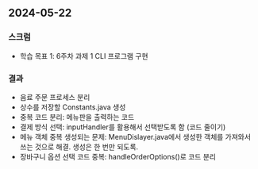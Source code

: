 ## 2024-05-22

### 스크럼
- 학습 목표 1: 6주차 과제 1 CLI 프로그램 구현
  
### 결과
- 음료 주문 프로세스 분리
- 상수를 저장할 Constants.java 생성
- 중복 코드 분리: 메뉴판을 출력하는 코드
- 결제 방식 선택: inputHandler를 활용해서 선택받도록 함 (코드 줄이기)
- 메뉴 객체 중복 생성되는 문제: MenuDislayer.java에서 생성한 객체를 가져와서 쓰는 것으로 해결. 생성은 한 번만 되도록.
- 장바구니 옵션 선택 코드 중복: handleOrderOptions()로 코드 분리